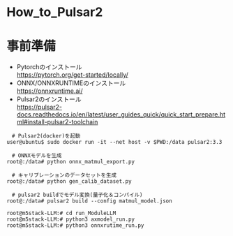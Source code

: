 # How_to_Pulsar2

 # 事前準備
 * Pytorchのインストール  
https://pytorch.org/get-started/locally/  
 *  ONNX/ONNXRUNTIMEのインストール  
  https://onnxruntime.ai/  
 * Pulsar2のインストール  
  https://pulsar2-docs.readthedocs.io/en/latest/user_guides_quick/quick_start_prepare.html#install-pulsar2-toolchain  

 
```
　# Pulsar2(docker)を起動
user@ubuntu$ sudo docker run -it --net host -v $PWD:/data pulsar2:3.3

　# ONNXモデルを生成
root@:/data# python onnx_matmul_export.py

　# キャリブレーションのデータセットを生成
root@:/data# python gen_calib_dataset.py

　# pulsar2 buildでモデル変換(量子化＆コンパイル)
root@:/data# pulsar2 build --config matmul_model.json
```

```
root@m5stack-LLM:# cd run_ModuleLLM
root@m5stack-LLM:# python3 axmodel_run.py
root@m5stack-LLM:# python3 onnxrutime_run.py
```
